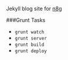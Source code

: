 Jekyll blog site for <a href="nategeslin.com">n8g</a>

###Grunt Tasks

- `grunt watch`
- `grunt server`
- `grunt build`
- `grunt deploy`
